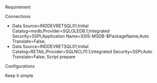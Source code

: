 Requirement

Connections
- Data Source=INDDEVRETSQL01;Initial Catalog=msdb;Provider=SQLOLEDB.1;Integrated Security=SSPI;Application Name=SSIS-MSDB-$PackageName;Auto Translate=False;
- Data Source=INDDEVRETSQL01;Initial Catalog=RETAIL;Provider=SQLNCLI11.1;Integrated Security=SSPI;Auto Translate=False;
Script prepare

Configurations

Keep it simple





